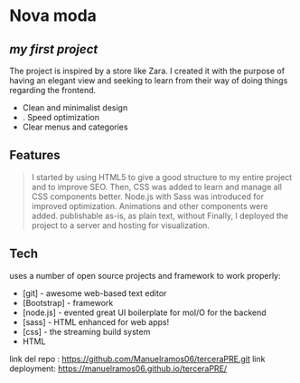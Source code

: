 # Nova moda
## _my first project_

The project is inspired by a store like Zara. I created it with the purpose of having an elegant view and seeking to learn from their way of doing things regarding the frontend.

- Clean and minimalist design
- . Speed optimization
- Clear menus and categories

## Features

> I started by using HTML5 to give a good structure to my entire project and to improve SEO.
> Then, CSS was added to learn and manage all CSS components better.
> Node.js with Sass was introduced for improved optimization.
> Animations and other components were added.
> publishable as-is, as plain text, without
> Finally, I deployed the project to a server and hosting for visualization.


## Tech
uses a number of open source projects and framework to work properly:


- [git] - awesome web-based text editor
- [Bootstrap] - framework
- [node.js] - evented great UI boilerplate for moI/O for the backend
- [sass] - HTML enhanced for web apps!
- [css] - the streaming build system
 - HTML


link del repo : https://github.com/Manuelramos06/terceraPRE.git
link deployment: https://manuelramos06.github.io/terceraPRE/


